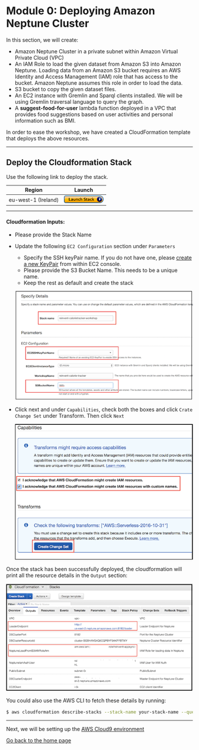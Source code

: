 # Module 0: Deploying Amazon Neptune Cluster

In this section, we will create:

- Amazon Neptune Cluster in a private subnet within Amazon Virtual Private Cloud (VPC)
- An IAM Role to load the given dataset from Amazon S3 into Amazon Neptune. Loading data from an Amazon S3 bucket requires an AWS Identity and Access Management (IAM) role that has access to the bucket. Amazon Neptune assumes this role in order to load the data.
- S3 bucket to copy the given dataset files.
- An EC2 instance with Gremlin and Sparql clients installed. We will be using Gremlin traversal language to query the graph. 
- A **suggest-food-for-user** lambda function deployed in a VPC that provides food suggestions based on user activities and personal information such as BMI.

In order to ease the workshop, we have created a CloudFormation template that deploys the above resources.

-----
## Deploy the Cloudformation Stack

Use the following link to deploy the stack. 

Region| Launch
------|-----
eu-west-1 (Ireland) | [![Launch](../images/cloudformation-launch-stack-button.png)](https://eu-west-1.console.aws.amazon.com/cloudformation/home?region=eu-west-1#/stacks/new?stackName=reinvent-calorietracker-module0&templateURL=https://s3.eu-west-1.amazonaws.com/reinvent-calorie-tracker-workshop/0_NEPTUNE/templates/main.yaml)

---
 #### Cloudformation Inputs:
- Please provide the Stack Name
- Update the following `EC2 Configuration` section under `Parameters`
  - Specify the SSH keyPair name. If you do not have one, please [create a new KeyPair](https://docs.aws.amazon.com/AWSEC2/latest/UserGuide/ec2-key-pairs.html#having-ec2-create-your-key-pair) from within EC2 console.
  - Please provide the S3 Bucket Name. This needs to be a unique name.
  - Keep the rest as default and create the stack

  ![CFN](../images/image-cfn-inputs.png)

- Click next and under `Capabilities`, check both the boxes and click `Crate Change Set` under Transform. Then click `Next`

  ![CFN](../images/image-cfn-capability.png)

Once the stack has been successfully deployed, the cloudformation will print all the resource details in the `Output` section:

  ![Outputs](../images/cfn_outputs.png)

You could also use the AWS CLI to fetch these details by running:

```bash
$ aws cloudformation describe-stacks --stack-name your-stack-name --query 'Stacks[0].Outputs'
``` 

---

Next, we will be setting up the [AWS Cloud9 environment](../1_AWS_Cloud9/README.md)

[Go back to the home page](../README.md)